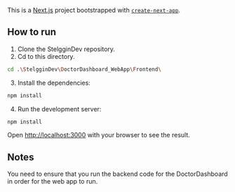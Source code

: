 This is a [Next.js](https://nextjs.org) project bootstrapped with [`create-next-app`](https://nextjs.org/docs/app/api-reference/cli/create-next-app).

## How to run

1. Clone the StelgginDev repository.
2. Cd to this directory.
  ```bash
  cd .\StelgginDev\DoctorDashboard_WebApp\Frontend\
  ```
3. Install the dependencies:
  ```bash
  npm install
  ```
4. Run the development server:
  ```bash
  npm install
  ```

Open [http://localhost:3000](http://localhost:3000) with your browser to see the result.

## Notes
You need to ensure that you run the backend code for the DoctorDashboard in order for the web app to run.
